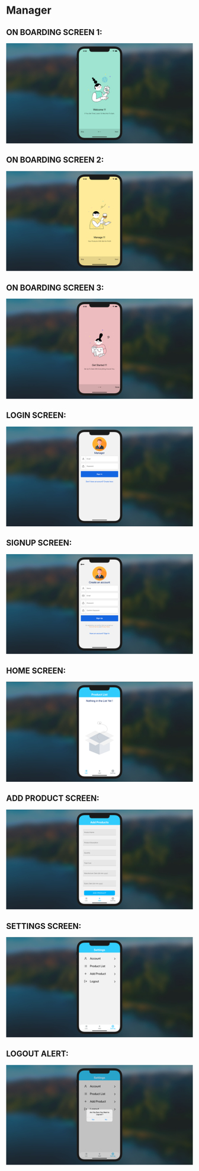 # Manager

## ON BOARDING SCREEN 1:

![](img/on1.png)


## ON BOARDING SCREEN 2:

![](img/on2.png)


## ON BOARDING SCREEN 3:

![](img/on3.png)


## LOGIN SCREEN:

![](img/login.png)


## SIGNUP SCREEN:

![](img/signup.png)


## HOME SCREEN:

![](img/home.png)


## ADD PRODUCT SCREEN:

![](img/add.png)


## SETTINGS SCREEN:

![](img/settings.png)


## LOGOUT ALERT:

![](img/alert.png)
